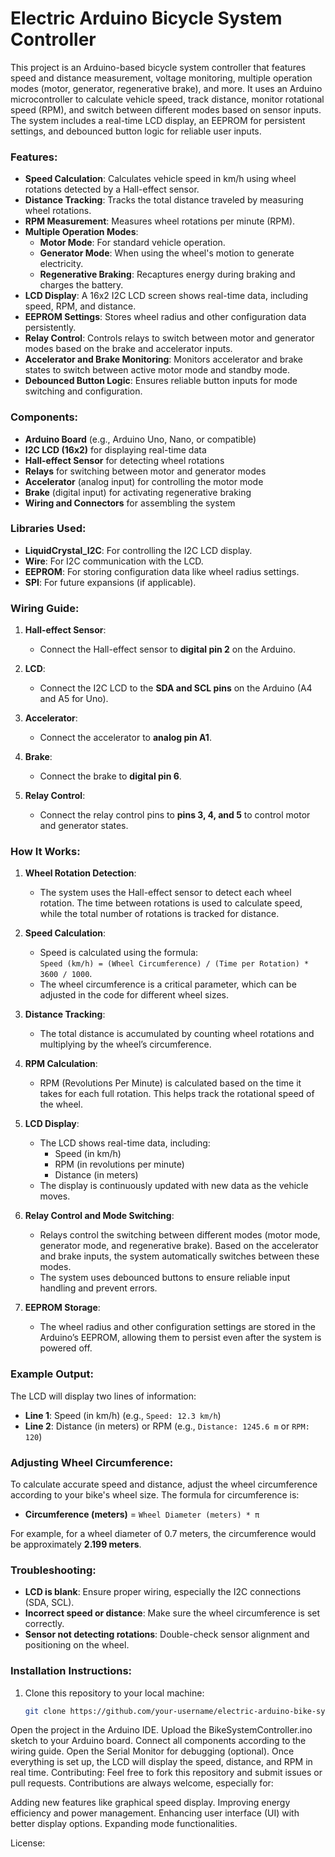 # Electric Arduino Bicycle System Controller

This project is an Arduino-based bicycle system controller that features speed and distance measurement, voltage monitoring, multiple operation modes (motor, generator, regenerative brake), and more. It uses an Arduino microcontroller to calculate vehicle speed, track distance, monitor rotational speed (RPM), and switch between different modes based on sensor inputs. The system includes a real-time LCD display, an EEPROM for persistent settings, and debounced button logic for reliable user inputs.

### Features:
- **Speed Calculation**: Calculates vehicle speed in km/h using wheel rotations detected by a Hall-effect sensor.
- **Distance Tracking**: Tracks the total distance traveled by measuring wheel rotations.
- **RPM Measurement**: Measures wheel rotations per minute (RPM).
- **Multiple Operation Modes**:
  - **Motor Mode**: For standard vehicle operation.
  - **Generator Mode**: When using the wheel's motion to generate electricity.
  - **Regenerative Braking**: Recaptures energy during braking and charges the battery.
- **LCD Display**: A 16x2 I2C LCD screen shows real-time data, including speed, RPM, and distance.
- **EEPROM Settings**: Stores wheel radius and other configuration data persistently.
- **Relay Control**: Controls relays to switch between motor and generator modes based on the brake and accelerator inputs.
- **Accelerator and Brake Monitoring**: Monitors accelerator and brake states to switch between active motor mode and standby mode.
- **Debounced Button Logic**: Ensures reliable button inputs for mode switching and configuration.

### Components:
- **Arduino Board** (e.g., Arduino Uno, Nano, or compatible)
- **I2C LCD (16x2)** for displaying real-time data
- **Hall-effect Sensor** for detecting wheel rotations
- **Relays** for switching between motor and generator modes
- **Accelerator** (analog input) for controlling the motor mode
- **Brake** (digital input) for activating regenerative braking
- **Wiring and Connectors** for assembling the system

### Libraries Used:
- **LiquidCrystal_I2C**: For controlling the I2C LCD display.
- **Wire**: For I2C communication with the LCD.
- **EEPROM**: For storing configuration data like wheel radius settings.
- **SPI**: For future expansions (if applicable).

### Wiring Guide:
1. **Hall-effect Sensor**:
   - Connect the Hall-effect sensor to **digital pin 2** on the Arduino.
   
2. **LCD**:
   - Connect the I2C LCD to the **SDA and SCL pins** on the Arduino (A4 and A5 for Uno).

3. **Accelerator**:
   - Connect the accelerator to **analog pin A1**.

4. **Brake**:
   - Connect the brake to **digital pin 6**.

5. **Relay Control**:
   - Connect the relay control pins to **pins 3, 4, and 5** to control motor and generator states.

### How It Works:
1. **Wheel Rotation Detection**: 
   - The system uses the Hall-effect sensor to detect each wheel rotation. The time between rotations is used to calculate speed, while the total number of rotations is tracked for distance.

2. **Speed Calculation**:
   - Speed is calculated using the formula:  
     `Speed (km/h) = (Wheel Circumference) / (Time per Rotation) * 3600 / 1000`.
   - The wheel circumference is a critical parameter, which can be adjusted in the code for different wheel sizes.

3. **Distance Tracking**:
   - The total distance is accumulated by counting wheel rotations and multiplying by the wheel’s circumference.

4. **RPM Calculation**:
   - RPM (Revolutions Per Minute) is calculated based on the time it takes for each full rotation. This helps track the rotational speed of the wheel.

5. **LCD Display**:
   - The LCD shows real-time data, including:
     - Speed (in km/h)
     - RPM (in revolutions per minute)
     - Distance (in meters)
   - The display is continuously updated with new data as the vehicle moves.

6. **Relay Control and Mode Switching**:
   - Relays control the switching between different modes (motor mode, generator mode, and regenerative brake). Based on the accelerator and brake inputs, the system automatically switches between these modes.
   - The system uses debounced buttons to ensure reliable input handling and prevent errors.

7. **EEPROM Storage**:
   - The wheel radius and other configuration settings are stored in the Arduino’s EEPROM, allowing them to persist even after the system is powered off.

### Example Output:
The LCD will display two lines of information:
- **Line 1**: Speed (in km/h) (e.g., `Speed: 12.3 km/h`)
- **Line 2**: Distance (in meters) or RPM (e.g., `Distance: 1245.6 m` or `RPM: 120`)

### Adjusting Wheel Circumference:
To calculate accurate speed and distance, adjust the wheel circumference according to your bike's wheel size. The formula for circumference is:

- **Circumference (meters)** = `Wheel Diameter (meters) * π`

For example, for a wheel diameter of 0.7 meters, the circumference would be approximately **2.199 meters**.

### Troubleshooting:
- **LCD is blank**: Ensure proper wiring, especially the I2C connections (SDA, SCL).
- **Incorrect speed or distance**: Make sure the wheel circumference is set correctly.
- **Sensor not detecting rotations**: Double-check sensor alignment and positioning on the wheel.

### Installation Instructions:
1. Clone this repository to your local machine:
   ```bash
   git clone https://github.com/your-username/electric-arduino-bike-system-controller.git


Open the project in the Arduino IDE.
Upload the BikeSystemController.ino sketch to your Arduino board.
Connect all components according to the wiring guide.
Open the Serial Monitor for debugging (optional).
Once everything is set up, the LCD will display the speed, distance, and RPM in real time.
Contributing:
Feel free to fork this repository and submit issues or pull requests. Contributions are always welcome, especially for:

Adding new features like graphical speed display.
Improving energy efficiency and power management.
Enhancing user interface (UI) with better display options.
Expanding mode functionalities.

License:
